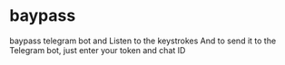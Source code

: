 # baypass
baypass telegram bot and Listen to the keystrokes 
And to send it to the Telegram bot, just enter your token and chat ID

